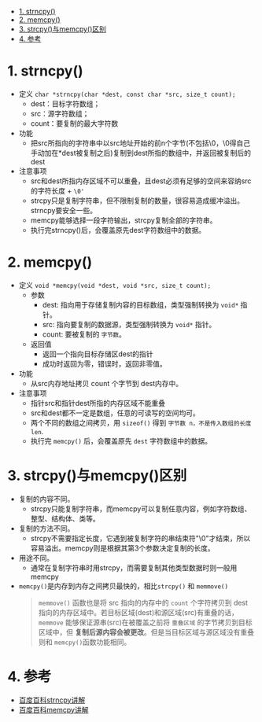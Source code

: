 <!--
 * @Author: JohnJeep
 * @Date: 2020-09-05 15:56:29
 * @LastEditTime: 2021-09-09 22:38:46
 * @LastEditors: Windows10
 * @Description: strncpy()与memcpy()函数用法
--> 
<!-- TOC -->

- [1. strncpy()](#1-strncpy)
- [2. memcpy()](#2-memcpy)
- [3. strcpy()与memcpy()区别](#3-strcpy与memcpy区别)
- [4. 参考](#4-参考)

<!-- /TOC -->

# 1. strncpy()
- 定义
`char *strncpy(char *dest, const char *src, size_t count); `
  - dest：目标字符数组；
  - src：源字符数组；
  - count：要复制的最大字符数
- 功能
  - 把src所指向的字符串中以src地址开始的前n个字节(不包括\0，\0得自己手动加在*dest被复制之后)复制到dest所指的数组中，并返回被复制后的dest
- 注意事项
  - src和dest所指内存区域不可以重叠，且dest必须有足够的空间来容纳src的字符长度 + `\0'`
  - strcpy只是复制字符串，但不限制复制的数量，很容易造成缓冲溢出。strncpy要安全一些。
  - memcpy能够选择一段字符输出，strcpy复制全部的字符串。
  - 执行完strncpy()后，会覆盖原先dest字符数组中的数据。


# 2. memcpy()
- 定义
` void *memcpy(void *dest, void *src, size_t count); `
  - 参数
     - dest: 指向用于存储复制内容的目标数组，类型强制转换为 `void*` 指针。
     - src: 指向要复制的数据源，类型强制转换为 `void*` 指针。
     - count: 要被复制的 `字节数`。
  - 返回值
    - 返回一个指向目标存储区dest的指针
    - 成功时返回为零，错误时，返回非零值。
- 功能
  - 从src内存地址拷贝 count 个字节到 dest内存中。
- 注意事项
  - 指针src和指针dest所指的内存区域不能重叠
  - src和dest都不一定是数组，任意的可读写的空间均可。
  - 两个不同的数组之间拷贝，用 `sizeof()` 得到 `字节数 n，不是传入数组的长度len`.
  - 执行完 `memcpy()` 后，会覆盖原先 `dest` 字符数组中的数据。


# 3. strcpy()与memcpy()区别
- 复制的内容不同。
   - strcpy只能复制字符串，而memcpy可以复制任意内容，例如字符数组、整型、结构体、类等。
- 复制的方法不同。
   - strcpy不需要指定长度，它遇到被复制字符的串结束符"\0"才结束，所以容易溢出。memcpy则是根据其第3个参数决定复制的长度。
- 用途不同。
   - 通常在复制字符串时用strcpy，而需要复制其他类型数据时则一般用memcpy
- `memcpy()`是内存到内存之间拷贝最快的，相比`strcpy()` 和 `memmove()`
  > `memmove()` 函数也是将 src 指向的内存中的 `count` 个字符拷贝到 dest 指向的内存区域中。若目标区域(dest)和源区域(src)有重叠的话，`memmove` 能够保证源串(src)在被覆盖之前将 `重叠区域` 的字节拷贝到目标区域中，但 **复制后源内容会被更改**。但是当目标区域与源区域没有重叠则和 `memcpy()`函数功能相同。


# 4. 参考
- [百度百科strncpy讲解](https://baike.baidu.com/item/strncpy/8491017?fr=aladdin)
- [百度百科memcpy讲解](https://baike.baidu.com/item/memcpy/659918?fr=aladdin)
